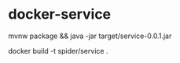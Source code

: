 # docker-service

mvnw package && java -jar target/service-0.0.1.jar

docker build -t spider/service .

